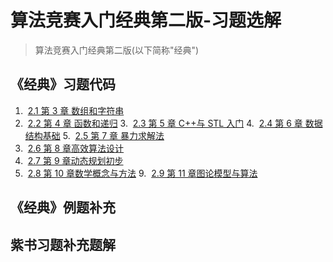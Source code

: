# 算法竞赛入门经典第二版-习题选解
> 算法竞赛入门经典第二版(以下简称"经典")

## 《经典》习题代码

1.  [2.1 第 3 章 数组和字符串](ch03/readme.md)
2.  [2.2 第 4 章 函数和递归](ch04/readme.md)
3.  [2.3 第 5 章 C++与 STL 入门](ch05/readme.md)
4.  [2.4 第 6 章 数据结构基础](ch06/readme.md)
5.  [2.5 第 7 章 暴力求解法](ch07/readme.md)
6.  [2.6 第 8 章高效算法设计](ch08/readme.md)
7.  [2.7 第 9 章动态规划初步](ch09/readme.md)
8.  [2.8 第 10 章数学概念与方法](ch10/readme.md)
9.  [2.9 第 11 章图论模型与算法](ch11/readme.md)

## 《经典》例题补充

## 紫书习题补充题解
